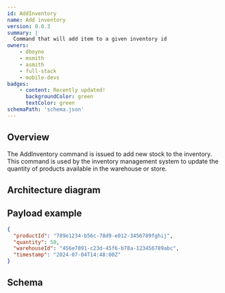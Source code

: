 ```yaml
---
id: AddInventory
name: Add inventory
version: 0.0.3
summary: |
  Command that will add item to a given inventory id
owners:
    - dboyne
    - msmith
    - asmith
    - full-stack
    - mobile-devs
badges:
    - content: Recently updated!
      backgroundColor: green
      textColor: green
schemaPath: 'schema.json'
---
```


## Overview

The AddInventory command is issued to add new stock to the inventory. This command is used by the inventory management system to update the quantity of products available in the warehouse or store.

## Architecture diagram

<NodeGraph/>

## Payload example

```json title="Payload example"
{
  "productId": "789e1234-b56c-78d9-e012-3456789fghij",
  "quantity": 50,
  "warehouseId": "456e7891-c23d-45f6-b78a-123456789abc",
  "timestamp": "2024-07-04T14:48:00Z"
}

```

## Schema

<Schema file="schema.json"/>
